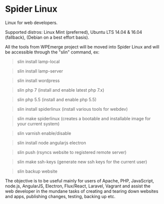# Spider Linux
Linux for web developers.

Supported distros: Linux Mint (preferred), Ubuntu LTS 14.04 & 16.04 (fallback), (Debian on a best effort basis).

All the tools from WPEmerge project will be moved into Spider Linux and will be accessible through the "slin" command, ex:

> slin install lamp-local

> slin install lamp-server

> slin install wordpress

> slin php 7 (install and enable latest php 7.x)

> slin php 5.5 (install and enable php 5.5)

> slin install spiderlinux (install various tools for webdev)

> slin make spiderlinux (creates a bootable and installable image for your current system)

> slin varnish enable/disable

> slin install node angularjs electron

> slin push (rsyncs website to registered remote server)

> slin make ssh-keys (generate new ssh keys for the current user)

> slin backup website

The objective is to be useful mainly for users of Apache, PHP, JavaScript, node.js, AngularJS, Electron, Flux/React, Laravel, Vagrant and assist the web developer in the mundane tasks of creating and tearing down websites and apps, publishing changes, testing, backing up etc.
